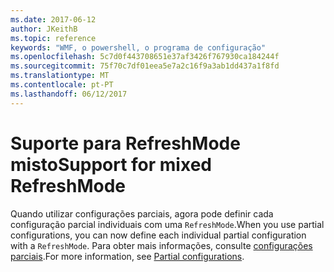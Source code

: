 ```yaml
---
ms.date: 2017-06-12
author: JKeithB
ms.topic: reference
keywords: "WMF, o powershell, o programa de configuração"
ms.openlocfilehash: 5c7d0f443708651e37af3426f767930ca184244f
ms.sourcegitcommit: 75f70c7df01eea5e7a2c16f9a3ab1dd437a1f8fd
ms.translationtype: MT
ms.contentlocale: pt-PT
ms.lasthandoff: 06/12/2017
---
```

# <a name="support-for-mixed-refreshmode"></a><span data-ttu-id="644db-102">Suporte para RefreshMode misto</span><span class="sxs-lookup"><span data-stu-id="644db-102">Support for mixed RefreshMode</span></span>

<span data-ttu-id="644db-103">Quando utilizar configurações parciais, agora pode definir cada configuração parcial individuais com uma `RefreshMode`.</span><span class="sxs-lookup"><span data-stu-id="644db-103">When you use partial configurations, you can now define each individual partial configuration with a `RefreshMode`.</span></span> <span data-ttu-id="644db-104">Para obter mais informações, consulte [configurações parciais](https://msdn.microsoft.com/powershell/dsc/partialconfigs).</span><span class="sxs-lookup"><span data-stu-id="644db-104">For more information, see [Partial configurations](https://msdn.microsoft.com/powershell/dsc/partialconfigs).</span></span>


